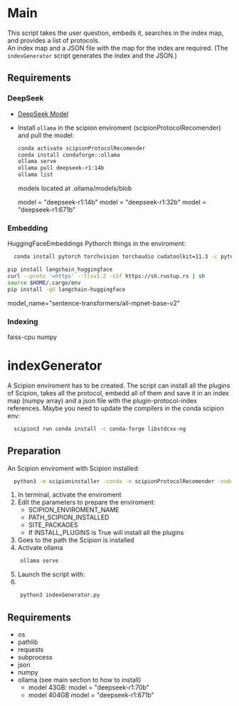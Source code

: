 # Main

This script takes the user question, embeds it, searches in the index map, and provides a list of protocols.  
An index map and a JSON file with the map for the index are required. (The `indexGenerator` script generates the index and the JSON.)

## Requirements

### DeepSeek
- [DeepSeek Model](https://ollama.com/library/deepseek-r1:14b)
- Install `ollama` in the scipion enviroment (scipionProtocolRecomender) and pull the model:
  ```bash
  conda activate scipionProtocolRecomender
  conda install condaforge::ollama
  ollama serve
  ollama pull deepseek-r1:14b
  ollama list
  ```
  models located at .ollama/models/blob

  model = "deepseek-r1:14b"
  model = "deepseek-r1:32b"
  model = "deepseek-r1:671b"

### Embedding
  HuggingFaceEmbeddings
  Pythorch things in the enviroment:
  ```bash
    conda install pytorch torchvision torchaudio cudatoolkit=11.3 -c pytorch
  ```

  ```bash
  pip install langchain_huggingface
  curl --proto '=https' --tlsv1.2 -sSf https://sh.rustup.rs | sh
  source $HOME/.cargo/env
  pip install -qU langchain-huggingface
  ```
  model_name="sentence-transformers/all-mpnet-base-v2"
  

### Indexing
  faiss-cpu
  numpy
  


#  indexGenerator

A Scipion enviroment has to be created. The script can install all the plugins of Scipion, takes all the protocol, embedd all of them and save it in an index map (numpy array) and a json file with the plugin-protocol-index references.
Maybe you need to update the compilers in the conda scipion env: 
```bash
  scipion3 run conda install -c conda-forge libstdcxx-ng
```

## Preparation
An Scipion enviroment with Scipion installed:
```bash
  python3 -m scipioninstaller -conda -n scipionProtocolRecomender -noAsk scipionProtocolRecomender
```
1. In terminal, activate the enviroment
2. Edit the parameters to prepare the enviroment:
   - SCIPION_ENVIROMENT_NAME
   - PATH_SCIPION_INSTALLED
   - SITE_PACKAGES
   - If INSTALL_PLUGINS is True will install all the plugins
3. Goes to the path the Scipion is installed
4. Activate ollama
```bash
    ollama serve
```
5. Launch the script with:
6. 
```bash
    python3 indexGenerator.py
```


## Requirements
- os
- pathlib
- requests
- subprocess
- json
- numpy
- ollama (see main section to how to install)
  - model 43GB:
    model = "deepseek-r1:70b"
  - model 404GB
    model = "deepseek-r1:671b"
  
